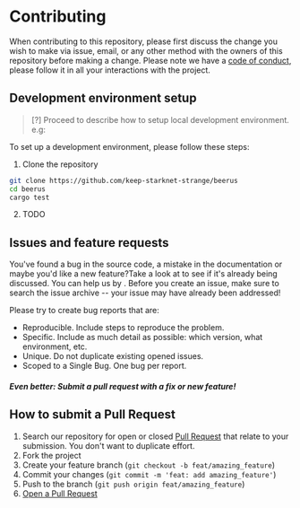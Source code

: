 # Contributing

When contributing to this repository, please first discuss the change you wish to make via issue, email, or any other method with the owners of this repository before making a change. Please note we have a [code of conduct](./chapter_2.md), please follow it in all your interactions with the project.

## Development environment setup
> [?] Proceed to describe how to setup local development environment. e.g:

To set up a development environment, please follow these steps:
1. Clone the repository

```bash
git clone https://github.com/keep-starknet-strange/beerus
cd beerus
cargo test
```

2. TODO

## Issues and feature requests
You've found a bug in the source code, a mistake in the documentation or maybe you'd like a new feature?Take a look at  to see if it's already being discussed. You can help us by . Before you create an issue, make sure to search the issue archive -- your issue may have already been addressed!

Please try to create bug reports that are:
* Reproducible. Include steps to reproduce the problem.
* Specific. Include as much detail as possible: which version, what environment, etc.
* Unique. Do not duplicate existing opened issues.
* Scoped to a Single Bug. One bug per report.
##### Even better: Submit a pull request with a fix or new feature!

## How to submit a Pull Request
1. Search our repository for open or closed [Pull Request](https://github.com/keep-starknet-strange/beerus/pulls) that relate to your submission. You don't want to duplicate effort.
2. Fork the project
3. Create your feature branch (`git checkout -b feat/amazing_feature`)
4. Commit your changes (`git commit -m 'feat: add amazing_feature'`)
5. Push to the branch (`git push origin feat/amazing_feature`)
6. [Open a Pull Request](https://github.com/keep-starknet-strange/beerus/compare?expand=1)
​​